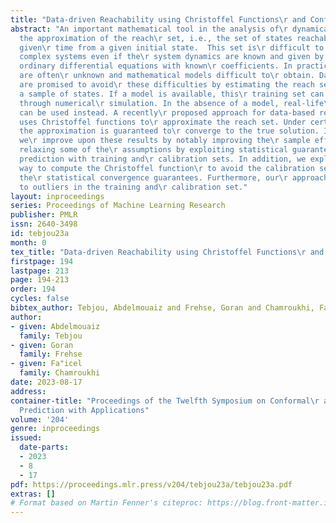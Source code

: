 ```yaml
---
title: "Data-driven Reachability using Christoffel Functions\r and Conformal Prediction"
abstract: "An important mathematical tool in the analysis of\r dynamical systems is
  the approximation of the reach\r set, i.e., the set of states reachable after a
  given\r time from a given initial state.  This set is\r difficult to compute for
  complex systems even if the\r system dynamics are known and given by a system of\r
  ordinary differential equations with known\r coefficients. In practice, parameters
  are often\r unknown and mathematical models difficult to\r obtain. Data-based approaches
  are promised to avoid\r these difficulties by estimating the reach set based\r on
  a sample of states. If a model is available, this\r training set can be obtained
  through numerical\r simulation. In the absence of a model, real-life\r observations
  can be used instead. A recently\r proposed approach for data-based reach set\r approximation
  uses Christoffel functions to\r approximate the reach set. Under certain\r assumptions,
  the approximation is guaranteed to\r converge to the true solution. In this paper,
  we\r improve upon these results by notably improving the\r sample efficiency and
  relaxing some of the\r assumptions by exploiting statistical guarantees\r from conformal
  prediction with training and\r calibration sets. In addition, we exploit an\r incremental
  way to compute the Christoffel function\r to avoid the calibration set while maintaining
  the\r statistical convergence guarantees. Furthermore, our\r approach is robust
  to outliers in the training and\r calibration set."
layout: inproceedings
series: Proceedings of Machine Learning Research
publisher: PMLR
issn: 2640-3498
id: tebjou23a
month: 0
tex_title: "Data-driven Reachability using Christoffel Functions\r and Conformal Prediction"
firstpage: 194
lastpage: 213
page: 194-213
order: 194
cycles: false
bibtex_author: Tebjou, Abdelmouaiz and Frehse, Goran and Chamroukhi, Fa"{i}cel
author:
- given: Abdelmouaiz
  family: Tebjou
- given: Goran
  family: Frehse
- given: Fa"icel
  family: Chamroukhi
date: 2023-08-17
address:
container-title: "Proceedings of the Twelfth Symposium on Conformal\r and Probabilistic
  Prediction with Applications"
volume: '204'
genre: inproceedings
issued:
  date-parts:
  - 2023
  - 8
  - 17
pdf: https://proceedings.mlr.press/v204/tebjou23a/tebjou23a.pdf
extras: []
# Format based on Martin Fenner's citeproc: https://blog.front-matter.io/posts/citeproc-yaml-for-bibliographies/
---
```

